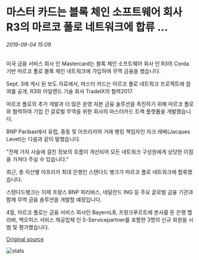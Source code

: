 # 마스터 카드는 블록 체인 소프트웨어 회사 R3의 마르코 폴로 네트워크에 합류 ...

###### 2019-09-04 15:09

미국 금융 서비스 회사 인 Mastercard는 블록 체인 소프트웨어 회사 인 R3의 Corda 기반 마르코 폴로 블록 체인 네트워크에 가입하여 무역 금융을 했습니다.

Sept. 3에 게시 된 보도 자료에서, 마스터 카드는 마르코 폴로 네트워크 프로젝트에 참여를 공개, R3와 아일랜드 기술 회사 TradeIX의 협력2017.

마르코 폴로의 추가 개발과 더 많은 운영 자본 금융 솔루션을 촉진하기 위해 마르코 폴로와 협력하여 기업 간 글로벌 무역을 위한 회사의 마스터카드 트랙 플랫폼을 개발했습니다.

BNP Paribas에서 유럽, 중동 및 아프리카의 거래 뱅킹 책임자인 자크 레베(Jacques Levet)는 다음과 같이 말했습니다.

"전체 가치 사슬에 걸친 정보의 흐름이 개선되어 모든 네트워크 구성원에게 상당한 이점을 가져다 주실 수 있습니다."

최근, 총 자산별 아프리카 최대 은행인 스탠다드 뱅크가 마르코 폴로 네트워크에 합류했습니다.

스탠다드뱅크는 이제 프랑스 BNP 파리바스, 네덜란드 ING 등 주요 글로벌 금융 기관과 함께 무역 금융 솔루션을 개발할 예정입니다.

4월, 마르코 폴로는 금융 서비스 회사인 BayernLB, 프랑크푸르트에 본사를 둔 은행 헬라바, 백오피스 서비스 제공업체 인 S-Servicepartner를 포함한 3명의 신규 회원을 시범 및 평가했습니다.

[Original source](https://cointelegraph.com/news/mastercard-joins-blockchain-software-firm-r3s-marco-polo-network)

![stats](https://c.statcounter.com/11760860/0/a89fa40b/1/ "stats")